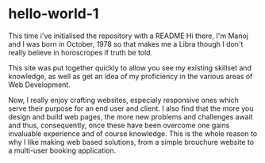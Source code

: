 # hello-world-1
This time i've initialised the repository with a README
Hi there, I'm Manoj and I was born in October, 1978 so that makes me a Libra though I don't really believe in horoscropes if truth be told.


This site was put together quickly to allow you see my existing skillset and knowledge, as well as get an idea of my proficiency in the various areas of Web Development.


Now, I really enjoy crafting websites, especialy responsive ones which serve their purpose for an end user and client. I also find that the more you design and build web pages, the more new problems and challenges await and thus, consequently, once these have been overcome one gains invaluable experience and of course knowledge. This is the whole reason to why I like making web based solutions, from a simple brouchure website to a multi-user booking application.

